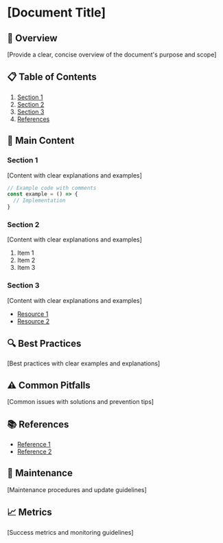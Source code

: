 <!--
@type: documentation
@category: [category]
@related: [related-files]
@tags: [tag1, tag2, tag3]
@last-updated: YYYY-MM-DD
@ai-context: [Brief description of document purpose and context]
-->

# [Document Title]

## 🎯 Overview

[Provide a clear, concise overview of the document's purpose and scope]

## 📋 Table of Contents

1. [Section 1](#section-1)
2. [Section 2](#section-2)
3. [Section 3](#section-3)
4. [References](#references)

## 📝 Main Content

### Section 1

<!-- @ai-context: This section explains [topic] -->
[Content with clear explanations and examples]

<!-- @codeblock-start: example-1 -->
```typescript
// Example code with comments
const example = () => {
  // Implementation
}
```
<!-- @codeblock-end: example-1 -->

### Section 2

<!-- @ai-context: This section covers [topic] -->
[Content with clear explanations and examples]

<!-- @list-start: checklist-1 -->
1. Item 1
2. Item 2
3. Item 3
<!-- @list-end: checklist-1 -->

### Section 3

<!-- @ai-context: This section details [topic] -->
[Content with clear explanations and examples]

<!-- @links-start: related-resources -->
- [Resource 1](link1)
- [Resource 2](link2)
<!-- @links-end: related-resources -->

## 🔍 Best Practices

<!-- @ai-context: This section outlines implementation best practices -->
[Best practices with clear examples and explanations]

## ⚠️ Common Pitfalls

<!-- @ai-context: This section describes common issues and solutions -->
[Common issues with solutions and prevention tips]

## 📚 References

<!-- @links-start: references -->
- [Reference 1](link1)
- [Reference 2](link2)
<!-- @links-end: references -->

## 🔄 Maintenance

<!-- @ai-context: This section describes maintenance procedures -->
[Maintenance procedures and update guidelines]

## 📈 Metrics

<!-- @ai-context: This section defines success metrics -->
[Success metrics and monitoring guidelines] 